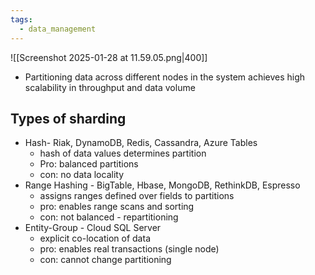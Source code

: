 ```yaml
---
tags:
  - data_management
---
```

![[Screenshot 2025-01-28 at 11.59.05.png|400]]
- Partitioning data across different nodes in the system achieves high scalability in throughput and data volume
## Types of sharding
- Hash- Riak, DynamoDB, Redis, Cassandra, Azure Tables
	- hash of data values determines partition
	- Pro: balanced partitions
	- con: no data locality
- Range Hashing - BigTable, Hbase, MongoDB, RethinkDB, Espresso
	- assigns ranges defined over fields to partitions
	- pro: enables range scans and sorting
	- con: not balanced - repartitioning
- Entity-Group - Cloud SQL Server
	- explicit co-location of data
	- pro: enables real transactions (single node)
	- con: cannot change partitioning